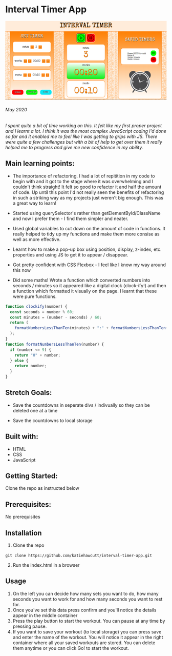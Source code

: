 # Interval Timer App

![Interval Timer](./Images/interval-timer-screenshot.PNG)

###### May 2020

_I spent quite a bit of time working on this. It felt like my first proper project and I learnt a lot. I think it was the most complex JavaScript coding I'd done so far and it enabled me to feel like I was getting to grips with JS. There were quite a few challenges but with a bit of help to get over them it really helped me to progress and give me new confidence in my ability._

## Main learning points:

- The importance of refactoring. I had a lot of repitition in my code to begin with and it got to the stage where it was overwhelming and I couldn't think straight! It felt so good to refactor it and half the amount of code. Up until this point I'd not really seen the benefits of refactoring in such a striking way as my projects just weren't big enough. This was a great way to learn!

- Started using querySelector's rather than getElementById/ClassName and now I prefer them - I find them simpler and neater.

- Used global variables to cut down on the amount of code in functions. It really helped to tidy up my functions and make them more consise as well as more effective.

- Learnt how to make a pop-up box using position, display, z-index, etc. properties and using JS to get it to appear / disappear.

- Got pretty confident with CSS Flexbox - I feel like I know my way around this now

- Did some maths! Wrote a function which converted numbers into seconds / minutes so it appeared like a digital clock (clock-ify!) and then a function which formatted it visually on the page. I learnt that these were pure functions.

```javascript
function clockify(number) {
  const seconds = number % 60;
  const minutes = (number - seconds) / 60;
  return (
    formatNumbersLessThanTen(minutes) + ":" + formatNumbersLessThanTen(seconds)
  );
}
function formatNumbersLessThanTen(number) {
  if (number <= 9) {
    return "0" + number;
  } else {
    return number;
  }
}
```

## Stretch Goals:

- Save the countdowns in seperate divs / indivually so they can be deleted one at a time

- Save the countdowns to local storage

## Built with:

- HTML
- CSS
- JavaScript

## Getting Started:

Clone the repo as instructed below

## Prerequisites:

No prerequisites

## Installation

1.  Clone the repo

`git clone https://github.com/katiehawcutt/interval-timer-app.git`

2. Run the index.html in a browser

## Usage

1. On the left you can decide how many sets you want to do, how many seconds you want to work for and how many seconds you want to rest for.
2. Once you've set this data press confirm and you'll notice the details appear in the middle container
3. Press the play button to start the workout. You can pause at any time by pressing pause.
4. If you want to save your workout (to local storage) you can press save and enter the name of the workout. You will notice it appear in the right container where all your saved workouts are stored. You can delete them anytime or you can click Go! to start the workout.
